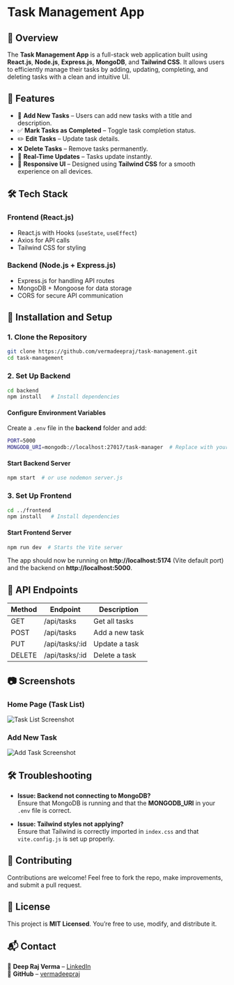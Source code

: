 # Task Management App

## 📌 Overview
The **Task Management App** is a full-stack web application built using **React.js**, **Node.js**, **Express.js**, **MongoDB**, and **Tailwind CSS**. It allows users to efficiently manage their tasks by adding, updating, completing, and deleting tasks with a clean and intuitive UI.

## 🚀 Features
- 📌 **Add New Tasks** – Users can add new tasks with a title and description.
- ✅ **Mark Tasks as Completed** – Toggle task completion status.
- ✏️ **Edit Tasks** – Update task details.
- ❌ **Delete Tasks** – Remove tasks permanently.
- 🔄 **Real-Time Updates** – Tasks update instantly.
- 🎨 **Responsive UI** – Designed using **Tailwind CSS** for a smooth experience on all devices.

## 🛠 Tech Stack
### **Frontend** (React.js)
- React.js with Hooks (`useState`, `useEffect`)
- Axios for API calls
- Tailwind CSS for styling

### **Backend** (Node.js + Express.js)
- Express.js for handling API routes
- MongoDB + Mongoose for data storage
- CORS for secure API communication

## 🔧 Installation and Setup

### **1. Clone the Repository**
```sh
git clone https://github.com/vermadeepraj/task-management.git
cd task-management
```

### **2. Set Up Backend**
```sh
cd backend
npm install   # Install dependencies
```

#### **Configure Environment Variables**
Create a `.env` file in the **backend** folder and add:
```sh
PORT=5000
MONGODB_URI=mongodb://localhost:27017/task-manager  # Replace with your MongoDB URI
```

#### **Start Backend Server**
```sh
npm start  # or use nodemon server.js
```

### **3. Set Up Frontend**
```sh
cd ../frontend
npm install   # Install dependencies
```

#### **Start Frontend Server**
```sh
npm run dev  # Starts the Vite server
```

The app should now be running on **http://localhost:5174** (Vite default port) and the backend on **http://localhost:5000**.

## 📡 API Endpoints
| Method | Endpoint         | Description             |
|--------|-----------------|-------------------------|
| GET    | /api/tasks      | Get all tasks           |
| POST   | /api/tasks      | Add a new task          |
| PUT    | /api/tasks/:id  | Update a task           |
| DELETE | /api/tasks/:id  | Delete a task           |

## 📷 Screenshots
### **Home Page (Task List)**
![Task List Screenshot](https://via.placeholder.com/800x400)

### **Add New Task**
![Add Task Screenshot](https://via.placeholder.com/800x400)

## 🛠 Troubleshooting
- **Issue: Backend not connecting to MongoDB?**  
  Ensure that MongoDB is running and that the **MONGODB_URI** in your `.env` file is correct.

- **Issue: Tailwind styles not applying?**  
  Ensure that Tailwind is correctly imported in `index.css` and that `vite.config.js` is set up properly.

## 🤝 Contributing
Contributions are welcome! Feel free to fork the repo, make improvements, and submit a pull request.

## 📜 License
This project is **MIT Licensed**. You’re free to use, modify, and distribute it.

## 📬 Contact
📧 **Deep Raj Verma** – [LinkedIn](https://www.linkedin.com/in/vermadeepraj)  
🐙 **GitHub** – [vermadeepraj](https://github.com/vermadeepraj)

